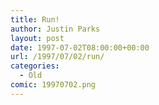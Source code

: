 ```yaml
---
title: Run!
author: Justin Parks
layout: post
date: 1997-07-02T08:00:00+00:00
url: /1997/07/02/run/
categories:
  - Old
comic: 19970702.png
---
```

